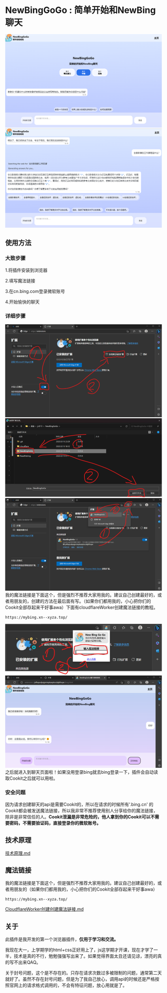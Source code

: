# NewBingGoGo : 简单开始和NewBing聊天

![和newbing聊天的图片](./docs/img/1.png)
![和newbing聊天的图片](./docs/img/1.1.png)


## 使用方法

### 大致步骤
1.将插件安装到浏览器

2.填写魔法链接

3.在cn.bing.com登录微软账号

4.开始愉快的聊天

### 详细步骤
![](./docs/img/4.png)
![](./docs/img/5.png)
![](./docs/img/6.png)
我的魔法链接是下面这个，但是强烈不推荐大家用我的。建议自己创建最好的，或者用朋友的，创建的方法在最后面有写。（如果你们都用我的，小心把你们的Cookit全部存起来干好事awa）下面有cloudflareWorker创建魔法链接的教程。
~~~
https://mybing.xn--xyza.top/
~~~
![](./docs/img/7.png)
![](./docs/img/8.png)
之后就进入到聊天页面啦！如果没用登录bing就去bing登录一下，插件会自动读取Cookit之后就可以用啦。


### 安全问题
因为请求创建聊天的api是需要Cookit的，所以在请求的时候所有'.bing.cn' 的Cookit都会被发送魔法链接，所以我非常不推荐使用别人分享给你的魔法链接，除非是非常信任的人。**Cookit泄漏是非常危险的，他人拿到你的Cookit可以不需要密码，不需要验证码，直接登录你的微软账号。**


## 技术原理

[技术原理.md](./docs/%E6%8A%80%E6%9C%AF%E5%8E%9F%E7%90%86.md)

## 魔法链接
我的魔法链接是下面这个，但是强烈不推荐大家用我的。建议自己创建最好的，或者用朋友的（如果你们都用我的，小心把你们的Cookit全部存起来干好事awa）
~~~
https://mybing.xn--xyza.top/
~~~

[CloudflareWorker创建创建魔法链接.md](./docs/CloudflareWorker%E5%88%9B%E5%BB%BA%E5%88%9B%E5%BB%BA%E9%AD%94%E6%B3%95%E9%93%BE%E6%8E%A5.md)

## 关于

此插件是我开发的第一个浏览器插件，**仅用于学习和交流。**

我现在大一，上学期学的html+css正好用上了，js这学期才开课，现在才学了一半，技术是真的不行，勉勉强强写出来了。如果觉得界面太丑还请见谅，漂亮的真的写不出来QAQ。

关于封号问题，这个是不存在的。只存在请求次数过多被限制的问题，通常第二天就好了。虽然不存在封号问题，但是为了我自己放心，调用api的时候还是严格按照官网上的请求格式调用的，不会有特征问题，放心用就是了。


